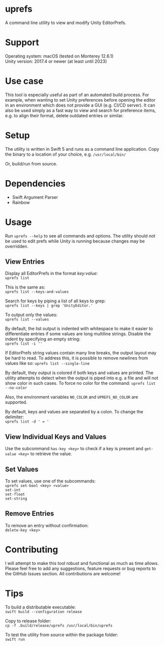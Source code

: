 # uprefs
A command line utility to view and modify Unity EditorPrefs.

# Support
Operating system: macOS (tested on Monterey 12.6.1)<br>
Unity version: 2017.4 or newer (at least until 2023)

# Use case
This tool is especially useful as part of an automated build process.
For example, when wanting to set Unity preferences before opening the editor 
in an environment which does not provide a GUI (e.g. CI/CD server).
It can also be used simply as a fast way to view and search for preference
items, e.g. to align their format, delete outdated entries or similar.

# Setup
The utility is written in Swift 5 and runs as a command line application.
Copy the binary to a location of your choice, e.g. `/usr/local/bin/`

Or, build/run from source.

# Dependencies
- Swift Argument Parser
- Rainbow

# Usage
Run `uprefs --help` to see all commands and options.
The utility should not be used to edit prefs 
while Unity is running because changes may be overridden.

## View Entries
Display all EditorPrefs in the format *key:value*:<br>
`uprefs list`

This is the same as:<br>
`uprefs list --keys-and-values`

Search for keys by piping a list of all keys to grep:<br>
`uprefs list --keys | grep 'UnityEditor.'`

To output only the values:<br>
`uprefs list --values`

By default, the list output is indented with whitespace to make it easier
to differentiate entries if some values are long multiline strings.
Disable the indent by specifying an empty string:<br>
`uprefs list -i ''`

If EditorPrefs string values contain many line breaks, the output layout may be hard to read.
To address this, it is possible to remove newlines from values like so:
`uprefs list --single-line`

By default, they output is colored if both keys and values are printed.
The utility attempts to detect when the output is piped into e.g. a file and will not show color in such cases.
To force no color for the command:
`uprefs list --no-color`

Also, the environment variables `NO_COLOR` and `UPREFS_NO_COLOR` are supported.

By default, keys and values are separated by a colon.
To change the delimiter:<br>
`uprefs list -d ' = '`

## View Individual Keys and Values

Use the subcommand `has-key <key>` to check if a key is present
and `get-value <key>` to retrieve the value. 

## Set Values

To set values, use one of the subcommands:<br>
`uprefs set-bool <key> <value>`<br>
`set-int`<br>
`set-float`<br>
`set-string`<br>

## Remove Entries
To remove an entry without confirmation:<br>
`delete-key <key>`

# Contributing
I will attempt to make this tool robust and functional as much as time allows.
Please feel free to add any suggestions, feature requests or bug reports to the GitHub Issues section.
All contributions are welcome!

# Tips
To build a distributable executable:<br>
`swift build --configuration release`

Copy to release folder:<br>
`cp -f .build/release/uprefs /usr/local/bin/uprefs`

To test the utility from source within the package folder:<br>
`swift run`
